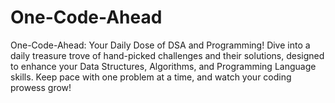 # One-Code-Ahead
One-Code-Ahead: Your Daily Dose of DSA and Programming! Dive into a daily treasure trove of hand-picked challenges and their solutions, designed to enhance your Data Structures, Algorithms, and Programming Language skills. Keep pace with one problem at a time, and watch your coding prowess grow!
